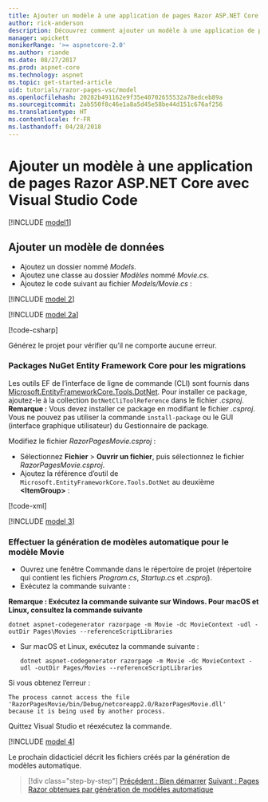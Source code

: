 ```yaml
---
title: Ajouter un modèle à une application de pages Razor ASP.NET Core avec Visual Studio Code
author: rick-anderson
description: Découvrez comment ajouter un modèle à une application de pages Razor dans ASP.NET Core à l’aide de Visual Studio Code.
manager: wpickett
monikerRange: '>= aspnetcore-2.0'
ms.author: riande
ms.date: 08/27/2017
ms.prod: aspnet-core
ms.technology: aspnet
ms.topic: get-started-article
uid: tutorials/razor-pages-vsc/model
ms.openlocfilehash: 20282b491162e9f35e40702655532a78edceb89a
ms.sourcegitcommit: 2ab550f8c46e1a8a5d45e58be44d151c676af256
ms.translationtype: HT
ms.contentlocale: fr-FR
ms.lasthandoff: 04/28/2018
---
```

# <a name="add-a-model-to-an-aspnet-core-razor-pages-app-with-visual-studio-code"></a>Ajouter un modèle à une application de pages Razor ASP.NET Core avec Visual Studio Code

[!INCLUDE [model1](../../includes/RP/model1.md)]

## <a name="add-a-data-model"></a>Ajouter un modèle de données

* Ajoutez un dossier nommé *Models*.
* Ajoutez une classe au dossier *Modèles* nommé *Movie.cs*.
* Ajoutez le code suivant au fichier *Models/Movie.cs* :

[!INCLUDE [model 2](../../includes/RP/model2.md)]

[!INCLUDE [model 2a](../../includes/RP/model2a.md)]

[!code-csharp[](../../tutorials/razor-pages/razor-pages-start/sample/RazorPagesMovie/Startup.cs?name=snippet_ConfigureServices2&highlight=3-6)]

Générez le projet pour vérifier qu’il ne comporte aucune erreur.

### <a name="entity-framework-core-nuget-packages-for-migrations"></a>Packages NuGet Entity Framework Core pour les migrations

Les outils EF de l’interface de ligne de commande (CLI) sont fournis dans [Microsoft.EntityFrameworkCore.Tools.DotNet](https://www.nuget.org/packages/Microsoft.EntityFrameworkCore.Tools.DotNet). Pour installer ce package, ajoutez-le à la collection `DotNetCliToolReference` dans le fichier *.csproj*. **Remarque :** Vous devez installer ce package en modifiant le fichier *.csproj*. Vous ne pouvez pas utiliser la commande `install-package` ou le GUI (interface graphique utilisateur) du Gestionnaire de package.

Modifiez le fichier *RazorPagesMovie.csproj* :

* Sélectionnez **Fichier** > **Ouvrir un fichier**, puis sélectionnez le fichier *RazorPagesMovie.csproj*.
* Ajoutez la référence d’outil de `Microsoft.EntityFrameworkCore.Tools.DotNet` au deuxième **\<ItemGroup>** :

[!code-xml[](../../tutorials/razor-pages/razor-pages-start/snapshot_cli_sample/RazorPagesMovie/RazorPagesMovie.cli.csproj)]

[!INCLUDE [model 3](../../includes/RP/model3.md)]

<a name="scaffold"></a>
### <a name="scaffold-the-movie-model"></a>Effectuer la génération de modèles automatique pour le modèle Movie

* Ouvrez une fenêtre Commande dans le répertoire de projet (répertoire qui contient les fichiers *Program.cs*, *Startup.cs* et *.csproj*).
* Exécutez la commande suivante :

**Remarque : Exécutez la commande suivante sur Windows. Pour macOS et Linux, consultez la commande suivante**

  ```console
  dotnet aspnet-codegenerator razorpage -m Movie -dc MovieContext -udl -outDir Pages\Movies --referenceScriptLibraries
  ```

* Sur macOS et Linux, exécutez la commande suivante :

  ```console
  dotnet aspnet-codegenerator razorpage -m Movie -dc MovieContext -udl -outDir Pages/Movies --referenceScriptLibraries
  ```

Si vous obtenez l’erreur :
  ```
  The process cannot access the file 
 'RazorPagesMovie/bin/Debug/netcoreapp2.0/RazorPagesMovie.dll' 
  because it is being used by another process.
  ```

Quittez Visual Studio et réexécutez la commande.

[!INCLUDE [model 4](../../includes/RP/model4.md)]

Le prochain didacticiel décrit les fichiers créés par la génération de modèles automatique.

> [!div class="step-by-step"]
> [Précédent : Bien démarrer](xref:tutorials/razor-pages-vsc/razor-pages-start)
> [Suivant : Pages Razor obtenues par génération de modèles automatique](xref:tutorials/razor-pages-vsc/page)

